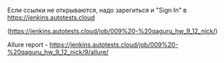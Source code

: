Если ссылки не открываются, надо зарегиться и "Sign In" в https://jenkins.autotests.cloud

(https://jenkins.autotests.cloud/job/009%20-%20qaguru_hw_9_12_nick/)

Allure report - https://jenkins.autotests.cloud/job/009%20-%20qaguru_hw_9_12_nick/9/allure/
